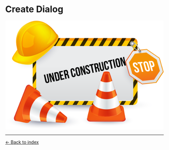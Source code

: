 # Create Dialog

![maintenance.png](/wiki/img/maintenance.png "Maintenance")

---

[← Back to index](../../index.md)
